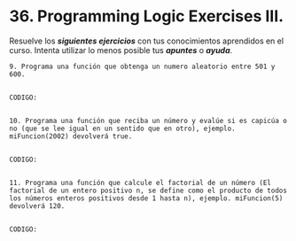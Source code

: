 
# 36. Programming Logic Exercises III.

Resuelve los ***siguientes ejercicios*** con tus conocimientos aprendidos en el curso. Intenta utilizar lo menos posible tus ***apuntes*** o ***ayuda***.


	9. Programa una función que obtenga un numero aleatorio entre 501 y 600.


	CODIGO:

~~~

~~~


	10. Programa una función que reciba un número y evalúe si es capicúa o no (que se lee igual en un sentido que en otro), ejemplo. miFuncion(2002) devolverá true.


	CODIGO:

~~~

~~~


	11. Programa una función que calcule el factorial de un número (El factorial de un entero positivo n, se define como el producto de todos los números enteros positivos desde 1 hasta n), ejemplo. miFuncion(5) devolverá 120.


	CODIGO:

~~~

~~~